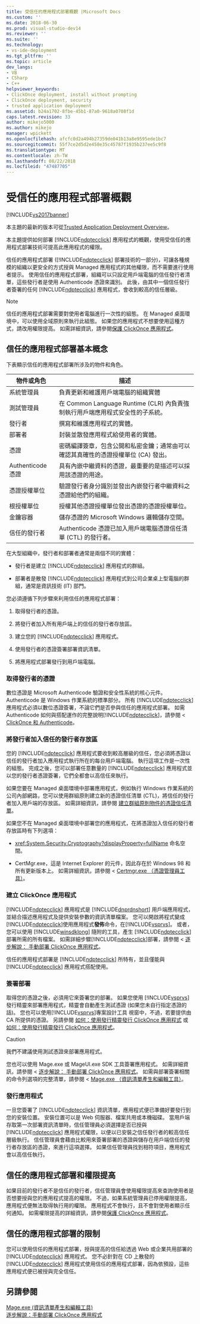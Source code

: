 ```yaml
---
title: 受信任的應用程式部署概觀 |Microsoft Docs
ms.custom: ''
ms.date: 2018-06-30
ms.prod: visual-studio-dev14
ms.reviewer: ''
ms.suite: ''
ms.technology:
- vs-ide-deployment
ms.tgt_pltfrm: ''
ms.topic: article
dev_langs:
- VB
- CSharp
- C++
helpviewer_keywords:
- ClickOnce deployment, install without prompting
- ClickOnce deployment, security
- trusted application deployment
ms.assetid: b24a1702-8fbe-45b1-87a0-9618a0708f1d
caps.latest.revision: 33
author: mikejo5000
ms.author: mikejo
manager: wpickett
ms.openlocfilehash: afcfc0d2a494b27359de041b13a8e9595ede1bc7
ms.sourcegitcommit: 55f7ce2d5d2e458e35c45787f1935b237ee5c9f8
ms.translationtype: MT
ms.contentlocale: zh-TW
ms.lasthandoff: 08/22/2018
ms.locfileid: "47487705"
---
```

# <a name="trusted-application-deployment-overview"></a>受信任的應用程式部署概觀
[!INCLUDE[vs2017banner](../includes/vs2017banner.md)]

本主題的最新的版本可從[Trusted Application Deployment Overview](https://docs.microsoft.com/visualstudio/deployment/trusted-application-deployment-overview)。  
  
本主題提供如何部署 [!INCLUDE[ndptecclick](../includes/ndptecclick-md.md)] 應用程式的概觀，使用受信任的應用程式部署技術可提高此應用程式的權限。  
  
 信任的應用程式部署 ([!INCLUDE[ndptecclick](../includes/ndptecclick-md.md)] 部署技術的一部分)，可讓各種規模的組織以更安全的方式授與 Managed 應用程式的其他權限，而不需要進行使用者提示。 使用信任的應用程式部署，組織可以只設定用戶端電腦的信任發行者清單，這些發行者是使用 Authenticode 憑證來識別。 此後，由其中一個信任發行者簽署的任何 [!INCLUDE[ndptecclick](../includes/ndptecclick-md.md)] 應用程式，會收到較高的信任層級。  
  
> [!NOTE]
>  信任的應用程式部署需要對使用者電腦進行一次性的組態。 在 Managed 桌面環境中，可以使用全域原則來執行此組態。 如果您的應用程式不想要使用這種方式，請改用權限提高。 如需詳細資訊，請參閱[保護 ClickOnce 應用程式](../deployment/securing-clickonce-applications.md)。  
  
## <a name="trusted-application-deployment-basics"></a>信任的應用程式部署基本概念  
 下表顯示信任的應用程式部署所涉及的物件和角色。  
  
|物件或角色|描述|  
|--------------------|-----------------|  
|系統管理員|負責更新和維護用戶端電腦的組織實體|  
|測試管理員|在 Common Language Runtime (CLR) 內負責強制執行用戶端應用程式安全性的子系統。|  
|發行者|撰寫和維護應用程式的實體。|  
|部署者|封裝並散發應用程式給使用者的實體。|  
|憑證|密碼編譯簽章，包含公開和私密金鑰；通常由可以確認其真確性的憑證授權單位 (CA) 發出。|  
|Authenticode 憑證|具有內嵌中繼資料的憑證，最重要的是描述可以採用該憑證的用途。|  
|憑證授權單位|驗證發行者身分識別並發出內嵌發行者中繼資料之憑證給他們的組織。|  
|根授權單位|授權其他憑證授權單位發出憑證的憑證授權單位。|  
|金鑰容器|儲存憑證的 Microsoft Windows 邏輯儲存空間。|  
|信任的發行者|Authenticode 憑證已加入用戶端電腦憑證信任清單 (CTL) 的發行者。|  
  
 在大型組織中，發行者和部署者通常是兩個不同的實體：  
  
-   發行者是建立 [!INCLUDE[ndptecclick](../includes/ndptecclick-md.md)] 應用程式的群組。  
  
-   部署者是散發 [!INCLUDE[ndptecclick](../includes/ndptecclick-md.md)] 應用程式到公司企業桌上型電腦的群組，通常是資訊技術 (IT) 部門。  
  
 您必須遵循下列步驟來利用信任的應用程式部署：  
  
1.  取得發行者的憑證。  
  
2.  將發行者加入所有用戶端上的信任的發行者存放區。  
  
3.  建立您的 [!INCLUDE[ndptecclick](../includes/ndptecclick-md.md)] 應用程式。  
  
4.  使用發行者的憑證簽署部署資訊清單。  
  
5.  將應用程式部署發行到用戶端電腦。  
  
### <a name="obtain-a-certificate-for-the-publisher"></a>取得發行者的憑證  
 數位憑證是 Microsoft Authenticode 驗證和安全性系統的核心元件。 Authenticode 是 Windows 作業系統的標準部分。 所有 [!INCLUDE[ndptecclick](../includes/ndptecclick-md.md)] 應用程式必須以數位憑證簽署，不論它們是否參與信任的應用程式部署。 如需 Authenticode 如何與搭配運作的完整說明[!INCLUDE[ndptecclick](../includes/ndptecclick-md.md)]，請參閱 < [ClickOnce 和 Authenticode](../deployment/clickonce-and-authenticode.md)。  
  
### <a name="add-the-publisher-to-the-trusted-publishers-store"></a>將發行者加入信任的發行者存放區  
 您的 [!INCLUDE[ndptecclick](../includes/ndptecclick-md.md)] 應用程式要收到較高層級的信任，您必須將憑證以信任的發行者加入應用程式執行所在的每台用戶端電腦。 執行這項工作是一次性的組態。 完成之後，您可以部署任意數量的 [!INCLUDE[ndptecclick](../includes/ndptecclick-md.md)] 應用程式並以您的發行者憑證簽署，它們全都會以高信任來執行。  
  
 如果您要在 Managed 桌面環境中部署應用程式，例如執行 Windows 作業系統的公司內部網路，您可以使用群組原則建立新的憑證信任清單 (CTL)，將信任的發行者加入用戶端的存放區。 如需詳細資訊，請參閱 [建立群組原則物件的憑證信任清單](http://go.microsoft.com/fwlink/?LinkId=102576)。  
  
 如果您不在 Managed 桌面環境中部署您的應用程式，在將憑證加入信任的發行者存放區時有下列選項：  
  
-   <xref:System.Security.Cryptography?displayProperty=fullName> 命名空間。  
  
-   CertMgr.exe，這是 Internet Explorer 的元件，因此存在於 Windows 98 和所有更新版本上。 如需詳細資訊，請參閱 < [Certmgr.exe （憑證管理員工具）](http://msdn.microsoft.com/library/7e953b43-1374-4bbc-814f-53ca1b6b52bb)。  
  
### <a name="create-a-clickonce-application"></a>建立 ClickOnce 應用程式  
 [!INCLUDE[ndptecclick](../includes/ndptecclick-md.md)] 應用程式是 [!INCLUDE[dnprdnshort](../includes/dnprdnshort-md.md)] 用戶端應用程式，並結合描述應用程式及提供安裝參數的資訊清單檔案。 您可以開啟將程式變成[!INCLUDE[ndptecclick](../includes/ndptecclick-md.md)]使用應用程式**發佈**命令，在[!INCLUDE[vsprvs](../includes/vsprvs-md.md)]。 或者，您可以使用 [!INCLUDE[winsdklong](../includes/winsdklong-md.md)] 隨附的工具，產生 [!INCLUDE[ndptecclick](../includes/ndptecclick-md.md)] 部署所需的所有檔案。 如需詳細步驟[!INCLUDE[ndptecclick](../includes/ndptecclick-md.md)]部署，請參閱 <<c2> [ 逐步解說： 手動部署 ClickOnce 應用程式](../deployment/walkthrough-manually-deploying-a-clickonce-application.md)。  
  
 信任的應用程式部署是 [!INCLUDE[ndptecclick](../includes/ndptecclick-md.md)] 所特有，並且僅能與 [!INCLUDE[ndptecclick](../includes/ndptecclick-md.md)] 應用程式搭配使用。  
  
### <a name="sign-the-deployment"></a>簽署部署  
 取得您的憑證之後，必須用它來簽署您的部署。 如果您使用 [!INCLUDE[vsprvs](../includes/vsprvs-md.md)] 發行精靈來部署應用程式，精靈會自動產生測試憑證 (如果您未自行指定憑證的話)。 您也可以使用[!INCLUDE[vsprvs](../includes/vsprvs-md.md)]專案設計工具 視窗中，不過，若要提供由 CA 所提供的憑證。  另請參閱 [如何：使用發行精靈發行 ClickOnce 應用程式](http://msdn.microsoft.com/library/31kztyey\(v=vs.110\)) 或 [如何：使用發行精靈發行 ClickOnce 應用程式](http://msdn.microsoft.com/library/31kztyey\(v=vs.110\))。  
  
> [!CAUTION]
>  我們不建議使用測試憑證來部署應用程式。  
  
 您也可以使用 Mage.exe 或 MageUI.exe SDK 工具簽署應用程式。 如需詳細資訊，請參閱 <<c0> [ 逐步解說： 手動部署 ClickOnce 應用程式](../deployment/walkthrough-manually-deploying-a-clickonce-application.md)。 如需與部署簽署相關的命令列選項的完整清單，請參閱 < [Mage.exe （資訊清單產生和編輯工具）](http://msdn.microsoft.com/library/77dfe576-2962-407e-af13-82255df725a1)。  
  
### <a name="publish-the-application"></a>發行應用程式  
 一旦您簽署了 [!INCLUDE[ndptecclick](../includes/ndptecclick-md.md)] 資訊清單，應用程式便已準備好要發行到您的安裝位置。 安裝位置可以是 Web 伺服器、檔案共用或本機磁碟。 當用戶端存取第一次部署資訊清單時，信任管理員必須選擇是否已授與 [!INCLUDE[ndptecclick](../includes/ndptecclick-md.md)] 應用程式權限，以便以已安裝之信任發行者的較高信任層級執行。 信任管理員會藉由比較用來簽署部署的憑證與儲存在用戶端信任的發行者存放區的憑證，來進行這項選擇。 如果信任管理員找到相符項目，應用程式會以高信任執行。  
  
## <a name="trusted-application-deployment-and-permission-elevation"></a>信任的應用程式部署和權限提高  
 如果目前的發行者不是信任的發行者，信任管理員會使用權限提高來查詢使用者是否想要授與您的應用程式提高的權限。 不過，如果系統管理員已停用權限提高，應用程式便無法取得執行用的權限。 應用程式不會執行，且不會對使用者顯示任何通知。 如需權限提高的詳細資訊，請參閱[保護 ClickOnce 應用程式](../deployment/securing-clickonce-applications.md)。  
  
## <a name="limitations-of-trusted-application-deployment"></a>信任的應用程式部署的限制  
 您可以使用信任的應用程式部署，授與提高的信任給透過 Web 或企業共用部署的 [!INCLUDE[ndptecclick](../includes/ndptecclick-md.md)] 應用程式。 您不必針對在 CD 上散發的 [!INCLUDE[ndptecclick](../includes/ndptecclick-md.md)] 應用程式使用信任的應用程式部署，因為依預設，這些應用程式便已被授與完全信任。  
  
## <a name="see-also"></a>另請參閱  
 [Mage.exe (資訊清單產生和編輯工具)](http://msdn.microsoft.com/library/77dfe576-2962-407e-af13-82255df725a1)   
 [逐步解說：手動部署 ClickOnce 應用程式](../deployment/walkthrough-manually-deploying-a-clickonce-application.md)



